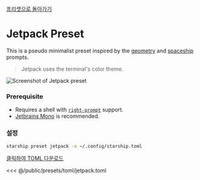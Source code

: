 [프리셋으로 돌아가기](./#jetpack)

# Jetpack Preset

This is a pseudo minimalist preset inspired by the [geometry](https://github.com/geometry-zsh/geometry) and [spaceship](https://github.com/spaceship-prompt/spaceship-prompt) prompts.

> Jetpack uses the terminal's color theme.

![Screenshot of Jetpack preset](/presets/img/jetpack.png)

### Prerequisite

- Requires a shell with [`right-prompt`](https://starship.rs/advanced-config/#enable-right-prompt) support.
- [Jetbrains Mono](https://www.jetbrains.com/lp/mono/) is recommended.

### 설정

```sh
starship preset jetpack -o ~/.config/starship.toml
```

[클릭하여 TOML 다운로드](/presets/toml/jetpack.toml)

<<< @/public/presets/toml/jetpack.toml
